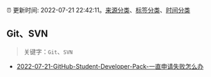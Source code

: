 :alarm_clock: 更新时间: 2022-07-21 22:42:11。[来源分类](../README.md)、[标签分类](../TAGS.md)、[时间分类](../TIMELINE.md)

## Git、SVN


> 关键字：`Git`、`SVN`



- [2022-07-21-GitHub-Student-Developer-Pack-一直申请失败怎么办](https://www.v2ex.com/t/867855) 